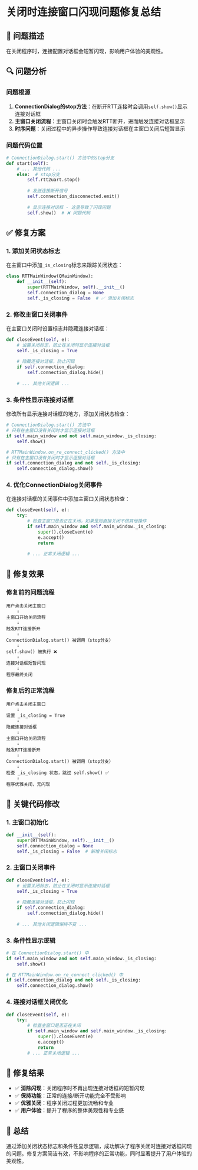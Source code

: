 # 关闭时连接窗口闪现问题修复总结

## 🐛 问题描述

在关闭程序时，连接配置对话框会短暂闪现，影响用户体验的美观性。

## 🔍 问题分析

### 问题根源
1. **ConnectionDialog的stop方法**：在断开RTT连接时会调用`self.show()`显示连接对话框
2. **主窗口关闭流程**：主窗口关闭时会触发RTT断开，进而触发连接对话框显示
3. **时序问题**：关闭过程中的异步操作导致连接对话框在主窗口关闭后短暂显示

### 问题代码位置
```python
# ConnectionDialog.start() 方法中的stop分支
def start(self):
    # ... 其他代码 ...
    else:  # stop分支
        self.rtt2uart.stop()
        
        # 发送连接断开信号
        self.connection_disconnected.emit()
        
        # 显示连接对话框 - 这里导致了闪现问题
        self.show()  # ❌ 问题代码
```

## ✅ 修复方案

### 1. 添加关闭状态标志
在主窗口中添加`_is_closing`标志来跟踪关闭状态：

```python
class RTTMainWindow(QMainWindow):
    def __init__(self):
        super(RTTMainWindow, self).__init__()
        self.connection_dialog = None
        self._is_closing = False  # ✅ 添加关闭标志
```

### 2. 修改主窗口关闭事件
在主窗口关闭时设置标志并隐藏连接对话框：

```python
def closeEvent(self, e):
    # 设置关闭标志，防止在关闭时显示连接对话框
    self._is_closing = True
    
    # 隐藏连接对话框，防止闪现
    if self.connection_dialog:
        self.connection_dialog.hide()
    
    # ... 其他关闭逻辑 ...
```

### 3. 条件性显示连接对话框
修改所有显示连接对话框的地方，添加关闭状态检查：

```python
# ConnectionDialog.start() 方法中
# 只有在主窗口没有关闭时才显示连接对话框
if self.main_window and not self.main_window._is_closing:
    self.show()

# RTTMainWindow.on_re_connect_clicked() 方法中
# 只有在主窗口没有关闭时才显示连接对话框
if self.connection_dialog and not self._is_closing:
    self.connection_dialog.show()
```

### 4. 优化ConnectionDialog关闭事件
在连接对话框的关闭事件中添加主窗口关闭状态检查：

```python
def closeEvent(self, e):
    try:
        # 检查主窗口是否正在关闭，如果是则直接关闭不做其他操作
        if self.main_window and self.main_window._is_closing:
            super().closeEvent(e)
            e.accept()
            return
            
        # ... 正常关闭逻辑 ...
```

## 🎯 修复效果

### 修复前的问题流程
```
用户点击关闭主窗口
    ↓
主窗口开始关闭流程
    ↓
触发RTT连接断开
    ↓
ConnectionDialog.start() 被调用（stop分支）
    ↓
self.show() 被执行 ❌
    ↓
连接对话框短暂闪现
    ↓
程序最终关闭
```

### 修复后的正常流程
```
用户点击关闭主窗口
    ↓
设置 _is_closing = True
    ↓
隐藏连接对话框
    ↓
主窗口开始关闭流程
    ↓
触发RTT连接断开
    ↓
ConnectionDialog.start() 被调用（stop分支）
    ↓
检查 _is_closing 状态，跳过 self.show() ✅
    ↓
程序优雅关闭，无闪现
```

## 🔧 关键代码修改

### 1. 主窗口初始化
```python
def __init__(self):
    super(RTTMainWindow, self).__init__()
    self.connection_dialog = None
    self._is_closing = False  # 新增关闭标志
```

### 2. 主窗口关闭事件
```python
def closeEvent(self, e):
    # 设置关闭标志，防止在关闭时显示连接对话框
    self._is_closing = True
    
    # 隐藏连接对话框，防止闪现
    if self.connection_dialog:
        self.connection_dialog.hide()
    
    # ... 其他关闭逻辑保持不变 ...
```

### 3. 条件性显示逻辑
```python
# 在 ConnectionDialog.start() 中
if self.main_window and not self.main_window._is_closing:
    self.show()

# 在 RTTMainWindow.on_re_connect_clicked() 中  
if self.connection_dialog and not self._is_closing:
    self.connection_dialog.show()
```

### 4. 连接对话框关闭优化
```python
def closeEvent(self, e):
    try:
        # 检查主窗口是否正在关闭
        if self.main_window and self.main_window._is_closing:
            super().closeEvent(e)
            e.accept()
            return
        # ... 正常关闭逻辑 ...
```

## 🎉 修复结果

- ✅ **消除闪现**：关闭程序时不再出现连接对话框的短暂闪现
- ✅ **保持功能**：正常的连接/断开功能完全不受影响
- ✅ **优雅关闭**：程序关闭过程更加流畅和专业
- ✅ **用户体验**：提升了程序的整体美观性和专业感

## 📝 总结

通过添加关闭状态标志和条件性显示逻辑，成功解决了程序关闭时连接对话框闪现的问题。修复方案简洁有效，不影响程序的正常功能，同时显著提升了用户体验的美观性。
